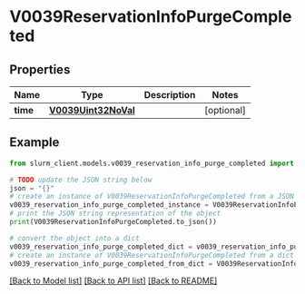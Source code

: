 # V0039ReservationInfoPurgeCompleted


## Properties

Name | Type | Description | Notes
------------ | ------------- | ------------- | -------------
**time** | [**V0039Uint32NoVal**](V0039Uint32NoVal.md) |  | [optional] 

## Example

```python
from slurm_client.models.v0039_reservation_info_purge_completed import V0039ReservationInfoPurgeCompleted

# TODO update the JSON string below
json = "{}"
# create an instance of V0039ReservationInfoPurgeCompleted from a JSON string
v0039_reservation_info_purge_completed_instance = V0039ReservationInfoPurgeCompleted.from_json(json)
# print the JSON string representation of the object
print(V0039ReservationInfoPurgeCompleted.to_json())

# convert the object into a dict
v0039_reservation_info_purge_completed_dict = v0039_reservation_info_purge_completed_instance.to_dict()
# create an instance of V0039ReservationInfoPurgeCompleted from a dict
v0039_reservation_info_purge_completed_from_dict = V0039ReservationInfoPurgeCompleted.from_dict(v0039_reservation_info_purge_completed_dict)
```
[[Back to Model list]](../README.md#documentation-for-models) [[Back to API list]](../README.md#documentation-for-api-endpoints) [[Back to README]](../README.md)


